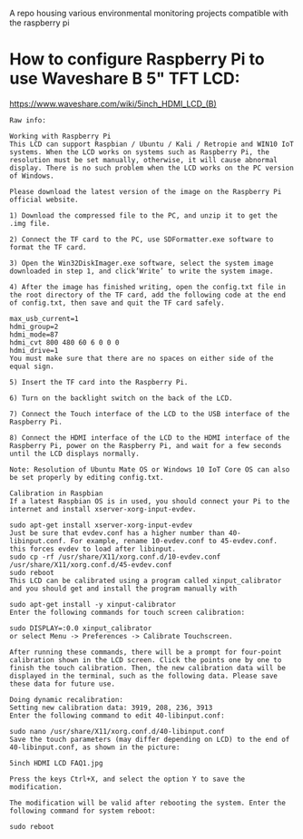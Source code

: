 A repo housing various environmental monitoring projects compatible with the raspberry pi

# How to configure Raspberry Pi to use Waveshare B 5" TFT LCD:
https://www.waveshare.com/wiki/5inch_HDMI_LCD_(B)

    Raw info:

    Working with Raspberry Pi
    This LCD can support Raspbian / Ubuntu / Kali / Retropie and WIN10 IoT systems. When the LCD works on systems such as Raspberry Pi, the resolution must be set manually, otherwise, it will cause abnormal display. There is no such problem when the LCD works on the PC version of Windows.

    Please download the latest version of the image on the Raspberry Pi official website.

    1) Download the compressed file to the PC, and unzip it to get the .img file.

    2) Connect the TF card to the PC, use SDFormatter.exe software to format the TF card.

    3) Open the Win32DiskImager.exe software, select the system image downloaded in step 1, and click‘Write’ to write the system image.

    4) After the image has finished writing, open the config.txt file in the root directory of the TF card, add the following code at the end of config.txt, then save and quit the TF card safely.

    max_usb_current=1
    hdmi_group=2
    hdmi_mode=87
    hdmi_cvt 800 480 60 6 0 0 0  
    hdmi_drive=1
    You must make sure that there are no spaces on either side of the equal sign.

    5) Insert the TF card into the Raspberry Pi.

    6) Turn on the backlight switch on the back of the LCD.

    7) Connect the Touch interface of the LCD to the USB interface of the Raspberry Pi.

    8) Connect the HDMI interface of the LCD to the HDMI interface of the Raspberry Pi, power on the Raspberry Pi, and wait for a few seconds until the LCD displays normally.

    Note: Resolution of Ubuntu Mate OS or Windows 10 IoT Core OS can also be set properly by editing config.txt.

    Calibration in Raspbian
    If a latest Raspbian OS is in used, you should connect your Pi to the internet and install xserver-xorg-input-evdev.

    sudo apt-get install xserver-xorg-input-evdev
    Just be sure that evdev.conf has a higher number than 40-libinput.conf. For example, rename 10-evdev.conf to 45-evdev.conf. this forces evdev to load after libinput.
    sudo cp -rf /usr/share/X11/xorg.conf.d/10-evdev.conf /usr/share/X11/xorg.conf.d/45-evdev.conf
    sudo reboot
    This LCD can be calibrated using a program called xinput_calibrator and you should get and install the program manually with

    sudo apt-get install -y xinput-calibrator
    Enter the following commands for touch screen calibration:

    sudo DISPLAY=:0.0 xinput_calibrator
    or select Menu -> Preferences -> Calibrate Touchscreen.

    After running these commands, there will be a prompt for four-point calibration shown in the LCD screen. Click the points one by one to finish the touch calibration. Then, the new calibration data will be displayed in the terminal, such as the following data. Please save these data for future use.

    Doing dynamic recalibration:
    Setting new calibration data: 3919, 208, 236, 3913
    Enter the following command to edit 40-libinput.conf:

    sudo nano /usr/share/X11/xorg.conf.d/40-libinput.conf
    Save the touch parameters (may differ depending on LCD) to the end of 40-libinput.conf, as shown in the picture:

    5inch HDMI LCD FAQ1.jpg

    Press the keys Ctrl+X, and select the option Y to save the modification.

    The modification will be valid after rebooting the system. Enter the following command for system reboot:

    sudo reboot